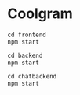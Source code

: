 # Coolgram
    cd frontend
    npm start
    
    cd backend 
    npm start
    
    cd chatbackend
    npm start
    
